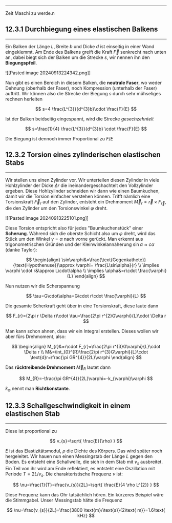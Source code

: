 ***

Zeit Maschi zu werde.n


## 12.3.1 Durchbiegung eines elastischen Balkens
***

Ein Balken der Länge $L$, Breite $b$ und Dicke $d$ ist einseitig in einer Wand eingeklemmt. Am Ende des Balkens greift die Kraft $\vec{F}$ senkrecht nach unten an, dabei biegt sich der Balken um die Strecke $s$, wir nennen ihn den **Biegungspfeil**.

![[Pasted image 20240913224342.png]]

Nun gibt es einen Bereich in diesem Balken, die **neutrale Faser**, wo weder Dehnung (oberhalb der Faser), noch Kompression (unterhalb der Faser) auftritt. Wir können also die Strecke der Biegung $s$ durch sehr mühseliges rechnen herleiten

$$
s=4 \frac{L^{3}}{d^{3}b}\cdot \frac{F}{E}
$$

Ist der Balken beidseitig eingespannt, wird die Strecke *gesechzehntelt*

$$
s=\frac{1}{4} \frac{L^{3}}{d^{3}b} \cdot \frac{F}{E}
$$

Die Biegung ist dennoch immer Proportional zu $F /E$


## 12.3.2 Torsion eines zylinderischen elastischen Stabs
***

Wir stellen uns einen Zylinder vor. Wir unterteilen diesen Zylinder in viele Hohlzylinder der Dicke $\Delta r$ die ineinandergeschachtelt den Vollzylinder ergeben. Diese Hohlzylinder schneiden wir dann wie einen Baumkuchen, damit wir die Torsion einfacher verstehen können. Trifft nämlich eine Torsionskraft $\vec{F}_{r}$ auf den Zylinder, entsteht ein Drehmoment $\vec{M}_{r}=\vec{r}\times F_{\vec{r}}$, die den Zylinder um den Torsionswinkel $\varphi$ dreht.

![[Pasted image 20240913225101.png]]

Diese Torsion entspricht also für jedes "Baumkuchenstück" einer **Scherung**. Während sich die oberste Schicht also um $\varphi$ dreht, wird das Stück um den Winkel $\gamma=\alpha$ nach vorne gerückt. Man erkennt aus trigonometrischen Gründen und der Kleinwinkelannäherung $\sin\alpha \approx c\alpha$ (danke Taylor):

$$
\begin{align}
\sin\varphi&=\frac{\text{Gegenkathete}}{\text{Hypothenuse}}\approx \varphi= \frac{L\sin\alpha}{r} \\
\implies \varphi \cdot r&\approx L\cdot\alpha \\
\implies \alpha&=r\cdot \frac{\varphi}{L}
\end{align}
$$

Nun nutzen wir die Scherspannung

$$
\tau=G\cdot\alpha=G\cdot  r\cdot \frac{\varphi}{L}
$$

Die gesamte Scherkraft geht über in eine Torsionskraft, diese laute dann

$$
F_{r}=(2\pi r \Delta r)\cdot \tau=\frac{2\pi r^{2}G\varphi}{L}\cdot \Delta r
$$

Man kann schon ahnen, dass wir ein Integral erstellen. Dieses wollen wir aber fürs Drehmoment, also:

$$
\begin{align}
M_{r}&=r\cdot F_{r}=\frac{2\pi r^{3}G\varphi}{L}\cdot \Delta r \\
M&=\int_{0}^{R}\frac{2\pi r^{3}G\varphi}{L}\cdot \text{d}r=\frac{\pi GR^{4}}{2L}\varphi
\end{align}
$$

Das **rücktreibende Drehmoment** $\vec{M}_{R}$ lautet dann

$$
M_{R}=-\frac{\pi GR^{4}}{2L}\varphi=-k_{\varphi}\varphi
$$

$k_{\varphi}$ nennt man **Richtkonstante**.


## 12.3.3 Schallgeschwindigkeit in einem elastischen Stab
***

Diese ist proportional zu

$$
v_{s}=\sqrt{ \frac{E}{\rho} }
$$

$E$ ist das Elastizitätsmodul, $\rho$ die Dichte des Körpers. Das wird später noch hergeleitet. Wir hauen nun einen Messingstab der Länge $L$ gegen den Boden. Es entsteht eine Schallwelle, die sich in dem Stab mit $v_{s}$ ausbreitet. Ein Teil von ihr wird am Ende reflektiert, es entsteht eine Oszillation mit Periode $T=2L /v_{s}$. Die charakteristische Frequenz $\nu$ ist:

$$
\nu=\frac{1}{T}=\frac{v_{s}}{2L}=\sqrt{ \frac{E}{4 \rho L^{2}} }
$$

Diese Frequenz kann das Ohr tatsächlich hören. Ein kürzeres Beispiel wäre die Stimmgabel. Unser Messingstab hätte die Frequenz

$$
\nu=\frac{v_{s}}{2L}=\frac{3800 \text{m}/\text{s}}{2\text{ m}}=1.6\text{ kHz}
$$

